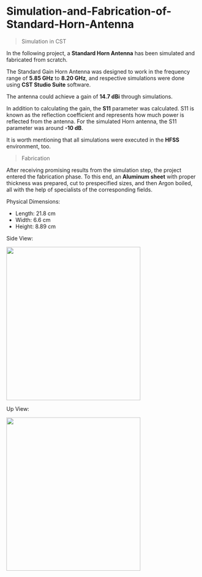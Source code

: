 # Simulation-and-Fabrication-of-Standard-Horn-Antenna

>Simulation in CST

In the following project, a **Standard Horn Antenna** has been simulated and fabricated from scratch. 

The Standard Gain Horn Antenna was designed to work in the frequency range of **5.85 GHz** to **8.20 GHz**, and respective simulations were done using **CST Studio Suite** software.

The antenna could achieve a gain of **14.7 dBi** through simulations.

In addition to calculating the gain, the **S11** parameter was calculated. S11 is known as the reflection coefficient and represents how much power is reflected from the antenna. For the simulated Horn antenna, the S11 parameter was around **-10 dB**.

It is worth mentioning that all simulations were executed in the **HFSS** environment, too.

> Fabrication

After receiving promising results from the simulation step, the project entered the fabrication phase. To this end, an **Aluminum sheet** with proper thickness was prepared, cut to prespecified sizes, and then Argon boiled, all with the help of specialists of the corresponding fields. 

Physical Dimensions:
- Length:	21.8 cm
- Width:	6.6 cm
- Height:	8.89 cm

Side View:

<img src="https://user-images.githubusercontent.com/66460485/120514162-3e4a1600-c3e2-11eb-95b4-e9c38a609750.jpeg" width="350" height="400" />

Up View:

<img src="https://user-images.githubusercontent.com/66460485/120514084-2a9eaf80-c3e2-11eb-8be0-446ed5cb2eec.jpeg" width="350" height="400" />

